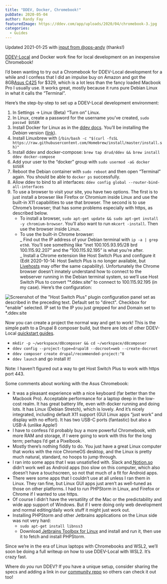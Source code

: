 ```yaml
---
title: "DDEV, Docker, Chromebook!"
pubDate: 2020-05-04
author: Randy Fay
featuredImage: https://ddev.com/app/uploads/2020/04/chromebook-3.jpg
categories:
  - Guides
---
```


Updated 2021-01-25 with [input from ](https://github.com/drud/ddev/discussions/2740)[@ops-andy](https://github.com/ops-andy) (thanks!)

[DDEV-Local](http://github.com/drud/ddev) and Docker work fine for local development on an inexpensive Chromebook!

I’d been wanting to try out a Chromebook for DDEV-Local development for a while and I confess that I did an impulse buy on Amazon and got the 8GB[Asus C425](https://www.asus.com/us/Laptops/ASUS-Chromebook-14-C425TA/) for $329, which is a lot less than the fancy loaded Macbook Pro I usually use. It works great, mostly because it runs pure Debian Linux in what it calls the “Terminal”.

Here’s the step-by-step to set up a DDEV-Local development environment:

1. In Settings → Linux (Beta) “Turn on” Linux.
2. In Linux, create a password for the username you’ve created, `sudo passwd $USER`
3. Install Docker for Linux as in the [ddev docs](https://ddev.readthedocs.io/en/stable/users/docker%5Finstallation/#linux-installation-docker-ce). You’ll be installing the _Debian_ version ([link](https://docs.docker.com/install/linux/docker-ce/debian/)).
4. Install Linuxbrew with (`/bin/bash -c "$(curl -fsSL https://raw.githubusercontent.com/Homebrew/install/master/install.sh)"`
5. Install ddev and docker-compose: `brew tap drud/ddev && brew install ddev docker-compose`
6. Add your user to the “docker” group with `sudo usermod -aG docker $USER`
7. Reboot the Debian container with `sudo reboot` and then open “Terminal” again. You should be able to `docker ps` successfully.
8. Allow ddev to bind to all interfaces: `ddev config global --router-bind-all-interfaces`
9. To use a browser to visit your site, you have two options. The first is to just install a browser like Firefox or Chromium inside Linux and use the built-in X11 capabilities to use that browser. The second is to use Chrome’s browser; that has some problems especially with https, as described below.
   - To install a browser, `sudo apt-get update && sudo apt-get install -y chromium-browser`. You’ll also want to run `mkcert -install`. Then use the browser inside Linux.
   - To use the built-in Chrome browser:  
      _ Find out the IP address of your Debian terminal with `ip -a | grep eth0`. You’ll see something like “inet 100.105.93.95/28 brd 100.115.92.207” and the “100.115.92.195” is what you’re after.  
      _ Install a Chrome extension like Host Switch Plus and configure it (Edit 2020-10-14: Host Switch Plus is no longer available, but [Livehosts](https://chrome.google.com/webstore/detail/livehosts/hdpoplemgeaioijkmoebnnjcilfjnjdi) may offer the same capability). Unfortunately the Chrome browser doesn’t innately understand how to connect to the webserver running in the Debian terminal system, so we’ll use Host Switch Plus to convert “\*.ddev.site” to connect to 100.115.92.195 (in my case). Here’s the configuration:

![Screenshot of the "Host Switch Plus" plugin configuration panel set as described in the preceding text. Default set to "direct". Checkbox for "enable" selected. IP set to the IP you just grepped for and Domain set to *.ddev.site](https://ddev.com/app/uploads/2020/04/HostSwitchPlus.png)

Now you can create a project the normal way and get to work! This is the simple path to a Drupal 8 composer build, but there are lots of other DDEV-Local [quickstart guides](https://ddev.readthedocs.io/en/stable/users/cli-usage/#quickstart-guides).

- `mkdir -p ~/workspace/d8composer && cd ~/workspace/d8composer`
- `ddev config --project-type=drupal8 --docroot=web --create-docroot`
- `ddev composer create drupal/recommended-project:^8`
- `ddev launch` and go install it!

Note: I haven’t figured out a way to get Host Switch Plus to work with https port 443.

Some comments about working with the Asus Chromebook:

- It was a pleasant experience with a nice keyboard (far better than the Macbook Pro). Acceptable performance for a laptop deep in the low-cost realm. It has great battery life, even with docker running and doing lots. It has Linux (Debian Stretch), which is lovely. And it’s nicely integrated, including default X11 support (GUI Linux apps “just work” and display with no effort). It has two USB-C ports (fantastic) but also a USB-A (unlike Apple!)
- I have to confess I’d probably buy a more powerful Chromebook, with more RAM and storage, if I were going to work with this for the long term; perhaps I’d get a Pixelbook.
- Mostly there’s nothing fiddly to do. You just have a great Linux computer that works with the nice ChromeOS desktop, and the Linux is pretty much natural, standard, no hoops to jump through.
- I ran into some apps that I was unsatisfied with. Slack and[ Notion.so](http://notion.so) didn’t work well as Android apps (too slow on this computer, which also doesn’t have a touchscreen, so not that much of a fit for Android apps.
- There were some apps that I couldn’t use at all unless I ran them in Linux. They ran fine, but Linux GUI apps just aren’t as well-tuned as those on other platforms. I had to run PHPStorm in Linux, and Firefox or Chrome if I wanted to use https.
- Of course I didn’t have the versatility of the Mac or the predictability and wide app support of Windows. But if I were doing only web development and normal editing/daily work stuff it might just work out.
- Installing PHPStorm and other Jetbrains applications on the Linux side was not very hard:
  - `sudo apt-get install libnss3`
  - Download[ Jetbrains Toolbox for Linux](https://www.jetbrains.com/toolbox-app/) and install and run it, then use it to fetch and install PHPStorm.

Since we’re in the era of Linux laptops with Chromebooks and WSL2, we’ll soon be doing a full writeup on how to use DDEV-Local with WSL2\. It’s crazy fast.

Where do _you_ run DDEV? If you have a unique setup, consider sharing the specs and adding a link in our [community repo](https://github.com/drud/awesome-ddev) so others can check it out too!
